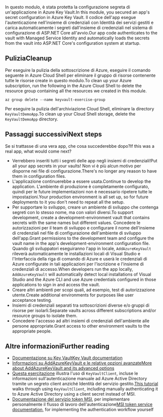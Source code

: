 <span data-ttu-id="98471-101">In questo modulo, è stata protetta la configurazione segreta di un'applicazione in Azure Key Vault.</span><span class="sxs-lookup"><span data-stu-id="98471-101">In this module, you secured an app's secret configuration in Azure Key Vault.</span></span> <span data-ttu-id="98471-102">Il codice dell'app esegue l'autenticazione nell'insieme di credenziali con Identità dei servizi gestiti e carica automaticamente i segreti dall'insieme di credenziali nel sistema di configurazione di ASP.NET Core all'avvio.</span><span class="sxs-lookup"><span data-stu-id="98471-102">Our app code authenticates to the vault with Managed Service Identity and automatically loads the secrets from the vault into ASP.NET Core's configuration system at startup.</span></span>

## <a name="cleanup"></a><span data-ttu-id="98471-103">Pulizia</span><span class="sxs-lookup"><span data-stu-id="98471-103">Cleanup</span></span>

<span data-ttu-id="98471-104">Per eseguire la pulizia della sottoscrizione di Azure, eseguire il comando seguente in Azure Cloud Shell per eliminare il gruppo di risorse contenente tutte le risorse create in questo modulo.</span><span class="sxs-lookup"><span data-stu-id="98471-104">To clean up your Azure subscription, run the following in the Azure Cloud Shell to delete the resource group containing all the resources we created in this module.</span></span>

```console
az group delete --name keyvault-exercise-group
```

<span data-ttu-id="98471-105">Per eseguire la pulizia dell'archiviazione Cloud Shell, eliminare la directory `KeyVaultDemoApp`.</span><span class="sxs-lookup"><span data-stu-id="98471-105">To clean up your Cloud Shell storage, delete the `KeyVaultDemoApp` directory.</span></span>

## <a name="next-steps"></a><span data-ttu-id="98471-106">Passaggi successivi</span><span class="sxs-lookup"><span data-stu-id="98471-106">Next steps</span></span>

<span data-ttu-id="98471-107">Se si trattasse di una vera app, che cosa succederebbe dopo?</span><span class="sxs-lookup"><span data-stu-id="98471-107">If this was a real app, what would come next?</span></span>

* <span data-ttu-id="98471-108">Verrebbero inseriti tutti i segreti delle app negli insiemi di credenziali!</span><span class="sxs-lookup"><span data-stu-id="98471-108">Put all your app secrets in your vaults!</span></span> <span data-ttu-id="98471-109">Non vi è più alcun motivo per disporne nei file di configurazione.</span><span class="sxs-lookup"><span data-stu-id="98471-109">There's no longer any reason to have them in configuration files.</span></span>
* <span data-ttu-id="98471-110">L'applicazione continuerebbe a essere usata.</span><span class="sxs-lookup"><span data-stu-id="98471-110">Continue to develop the application.</span></span> <span data-ttu-id="98471-111">L'ambiente di produzione è completamente configurato, quindi per le future implementazioni non è necessario ripetere tutte le impostazioni.</span><span class="sxs-lookup"><span data-stu-id="98471-111">Your production environment is all set up, so for future deployments to it you don't need to repeat all the setup.</span></span>
* <span data-ttu-id="98471-112">Per supportare lo sviluppo, creare un ambiente di sviluppo che contenga segreti con lo stesso nome, ma con valori diversi.</span><span class="sxs-lookup"><span data-stu-id="98471-112">To support development, create a development-environment vault that contains secrets with the same names but different values.</span></span> <span data-ttu-id="98471-113">Concedere le autorizzazioni per il team di sviluppo e configurare il nome dell'insieme di credenziali nel file di configurazione dell'ambiente di sviluppo dell'app.</span><span class="sxs-lookup"><span data-stu-id="98471-113">Grant permissions to the development team and configure the vault name in the app's development-environment configuration file.</span></span> <span data-ttu-id="98471-114">Quando gli sviluppatori eseguiranno l'app in locale, `AddAzureKeyVault` rileverà automaticamente le installazioni locali di Visual Studio e l'Interfaccia della riga di comando di Azure e userà le credenziali di Azure configurate in tali applicazioni per l'iscrizione e l'insieme di credenziali di accesso.</span><span class="sxs-lookup"><span data-stu-id="98471-114">When developers run the app locally, `AddAzureKeyVault` will automatically detect local installations of Visual Studio and the Azure CLI and use Azure credentials configured in those applications to sign in and access the vault.</span></span>
* <span data-ttu-id="98471-115">Creare altri ambienti per scopi quali, ad esempio, test di autorizzazione utente.</span><span class="sxs-lookup"><span data-stu-id="98471-115">Create additional environments for purposes like user acceptance testing.</span></span>
* <span data-ttu-id="98471-116">Insiemi di credenziali separati tra sottoscrizioni diverse e/o gruppi di risorse per isolarli.</span><span class="sxs-lookup"><span data-stu-id="98471-116">Separate vaults across different subscriptions and/or resource groups to isolate them.</span></span>
* <span data-ttu-id="98471-117">Concedere l'accesso ad altri insiemi di credenziali dell'ambiente alle persone appropriate.</span><span class="sxs-lookup"><span data-stu-id="98471-117">Grant access to other environment vaults to the appropriate people.</span></span>

## <a name="further-reading"></a><span data-ttu-id="98471-118">Altre informazioni</span><span class="sxs-lookup"><span data-stu-id="98471-118">Further reading</span></span>

* [<span data-ttu-id="98471-119">Documentazione su Key Vault</span><span class="sxs-lookup"><span data-stu-id="98471-119">Key Vault documentation</span></span>](https://docs.microsoft.com/azure/key-vault/)
* [<span data-ttu-id="98471-120">Informazioni su AddAzureKeyVault e le relative opzioni avanzate</span><span class="sxs-lookup"><span data-stu-id="98471-120">More about AddAzureKeyVault and its advanced options</span></span>](https://docs.microsoft.com/aspnet/core/security/key-vault-configuration?view=aspnetcore-2.1&tabs=aspnetcore2x)
* <span data-ttu-id="98471-121">[Questa esercitazione](https://docs.microsoft.com/azure/key-vault/key-vault-use-from-web-application) illustra l'uso di `KeyVaultClient`, incluse le informazioni sull'autenticazione manuale ad Azure Active Directory tramite un segreto client anziché Identità del servizio gestito.</span><span class="sxs-lookup"><span data-stu-id="98471-121">[This tutorial](https://docs.microsoft.com/azure/key-vault/key-vault-use-from-web-application) walks through using `KeyVaultClient`, including manually authenticating it to Azure Active Directory using a client secret instead of MSI.</span></span>
* <span data-ttu-id="98471-122">[Documentazione del servizio token MSI](https://docs.microsoft.com/azure/app-service/app-service-managed-service-identity#using-the-rest-protocol), per implementare personalmente il flusso di lavoro dell'autenticazione</span><span class="sxs-lookup"><span data-stu-id="98471-122">[MSI token service documentation](https://docs.microsoft.com/azure/app-service/app-service-managed-service-identity#using-the-rest-protocol), for implementing the authentication workflow yourself</span></span>
